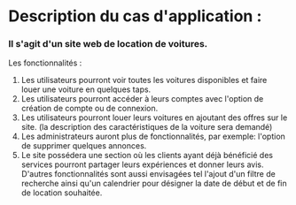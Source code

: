 # Description du cas d'application :

### Il s'agit d'un site web de location de voitures.  
 
Les fonctionnalités :

1. Les utilisateurs pourront voir toutes les voitures disponibles et faire louer une voiture en quelques taps.
2. Les utilisateurs pourront accéder à leurs comptes avec l'option de création de compte ou de connexion.
3. Les utilisateurs pourront louer leurs voitures en ajoutant  des offres sur le site. (la description des caractéristiques de la voiture sera demandé)
4. Les administrateurs auront plus de fonctionnalités, par exemple: l'option de supprimer quelques annonces. 
5. Le site possédera une section où les clients ayant déjà bénéficié des services pourront partager leurs expériences et donner leurs avis.<br>
D'autres fonctionnalités sont aussi envisagées tel l'ajout d'un filtre de recherche ainsi qu'un calendrier pour désigner la date de début et de fin de location souhaitée.